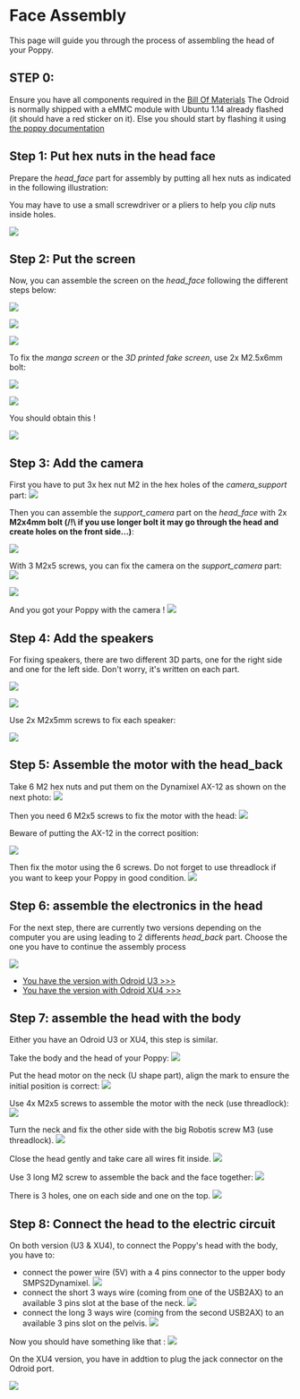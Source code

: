 # Face Assembly

This page will guide you through the process of assembling the head of your Poppy.

## STEP 0:

Ensure you have all components required in the [Bill Of Materials](BOM.md)
The Odroid is normally shipped with a eMMC module with Ubuntu 1.14
already flashed (it should have a red sticker on it). Else you should start by flashing it using [the poppy documentation](http://docs.poppy-project.org/en/installation/install-a-poppy-board.html)

## Step 1: Put hex nuts in the head face

Prepare the *head_face* part for assembly by putting all hex nuts as indicated in the following illustration:

You may have to use a small screwdriver or a pliers to help you *clip* nuts inside holes.

![](img/assembly/head_front_nuts.jpg)

## Step 2: Put the screen

Now, you can assemble the screen on the *head_face* following the different steps below:

![](img/assembly/head_face_all_parts.jpg)

![](img/assembly/head_face_step_2.jpg)

![](img/assembly/head_face_assembly_step_2.jpg)

To fix the *manga screen* or the *3D printed fake screen*, use 2x M2.5x6mm bolt:

![](img/assembly/head_face_screen_assembly.jpg)

![](img/assembly/head_face_assembled_back.jpg)

You should obtain this !

![](img/assembly/head_face_assembled_front.jpg)

## Step 3: Add the camera
First you have to put 3x hex nut M2 in the hex holes of the *camera_support* part:
![](img/assembly/camera_support_nuts.jpg)

Then you can assemble the *support_camera* part on the *head_face* with 2x **M2x4mm bolt (/!\ if you use longer bolt it may go through the head and create holes on the front side...)**:

![](img/assembly/head_face_camera_support_parts.jpg)

With 3 M2x5 screws, you can fix the camera on the *support_camera* part:
![](img/assembly/head_face_camera_parts.jpg)

![](img/assembly/head_face_assembled_camera_back.jpg)

And you got your Poppy with the camera !
![](img/assembly/head_face_assembled_camera_front.jpg)


## Step 4: Add the speakers

For fixing speakers, there are two different 3D parts, one for the right side and one for the left side. Don't worry, it's written on each part.

![](img/assembly/audio_parts.jpg)

![](img/assembly/head_face_audio_step_2.jpg)

Use 2x M2x5mm screws to fix each speaker:

![](img/assembly/head_face_assembled_audio.jpg)


## Step 5: Assemble the motor with the head_back

Take 6 M2 hex nuts and put them on the Dynamixel AX-12 as shown on the next photo:
![](img/assembly/head_motor_nuts.jpg)

Then you need 6 M2x5 screws to fix the motor with the head:
![](img/assembly/head_back_motor_parts.jpg)

Beware of putting the AX-12 in the correct position:

![](img/assembly/head_back_motor_step_2.jpg)

Then fix the motor using the 6 screws. Do not forget to use threadlock if you want to keep your Poppy in good condition.
![](img/assembly/head_back_motor_assembled.jpg)


## Step 6: assemble the electronics in the head

For the next step, there are currently two versions depending on the computer you are using leading to 2 differents *head_back* part. Choose the one you have to continue the assembly process

![](img/assembly/diff_U3-XU4.jpg)

- [You have the version with Odroid U3 >>>](head_back_U3.md)
- [You have the version with Odroid XU4 >>>](head_back_xu4.md)


## Step 7: assemble the head with the body
Either you have an Odroid U3 or XU4, this step is similar.

Take the body and the head of your Poppy:
![](img/assembly/XU4-head-assembly-1.jpg)

Put the head motor on the neck (U shape part), align the mark to ensure the initial position is correct:
![](img/assembly/XU4-head-assembly-2.jpg)

Use 4x M2x5 screws to assemble the motor with the neck (use threadlock):
![](img/assembly/XU4-head-assembly-3.jpg)

Turn the neck and fix the other side with the big Robotis screw M3 (use threadlock).
![](img/assembly/XU4-head-assembly-4.jpg)

Close the head gently and take care all wires fit inside.
![](img/assembly/XU4-head-assembly-5.jpg)

Use 3 long M2 screw to assemble the back and the face together:
![](img/assembly/XU4-head-assembly-0.jpg)

There is 3 holes, one on each side and one on the top.
![](img/assembly/XU4-head-assembly-6.jpg)

## Step 8: Connect the head to the electric circuit

On both version (U3 & XU4), to connect the Poppy's head with the body, you have to:

- connect the power wire (5V) with a 4 pins connector to the upper body SMPS2Dynamixel.
![](img/trunk_connection.jpg)
- connect the short 3 ways wire (coming from one of the USB2AX) to an available 3 pins slot at the base of the neck.
![](img/neck_bus_connection.jpg)
- connect the long 3 ways wire (coming from the second USB2AX) to an available 3 pins slot on the pelvis.
![](img/back_connection.jpg)

Now you should have something like that :
![](img/assembly/U3-head-assembly-11.jpg)

On the XU4 version, you have in addtion to plug the jack connector on the Odroid port.

![](img/assembly/XU4-head-assembly-7.jpg)
